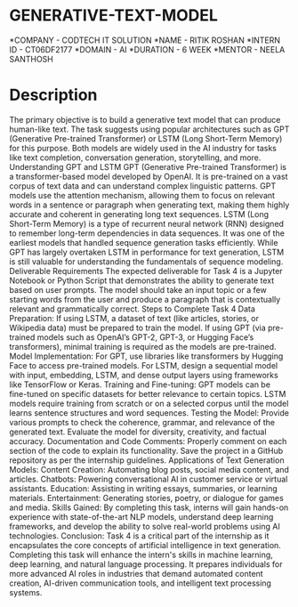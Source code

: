# GENERATIVE-TEXT-MODEL
*COMPANY - CODTECH IT SOLUTION
*NAME - RITIK ROSHAN
*INTERN ID - CT06DF2177
*DOMAIN - AI
*DURATION - 6 WEEK
*MENTOR - NEELA SANTHOSH
# Description
The primary objective is to build a generative text model that can produce human-like text. The task suggests using popular architectures such as GPT (Generative Pre-trained Transformer) or LSTM (Long Short-Term Memory) for this purpose. Both models are widely used in the AI industry for tasks like text completion, conversation generation, storytelling, and more.
Understanding GPT and LSTM
GPT (Generative Pre-trained Transformer) is a transformer-based model developed by OpenAI. It is pre-trained on a vast corpus of text data and can understand complex linguistic patterns. GPT models use the attention mechanism, allowing them to focus on relevant words in a sentence or paragraph when generating text, making them highly accurate and coherent in generating long text sequences.
LSTM (Long Short-Term Memory) is a type of recurrent neural network (RNN) designed to remember long-term dependencies in data sequences. It was one of the earliest models that handled sequence generation tasks efficiently. While GPT has largely overtaken LSTM in performance for text generation, LSTM is still valuable for understanding the fundamentals of sequence modeling.
Deliverable Requirements
The expected deliverable for Task 4 is a Jupyter Notebook or Python Script that demonstrates the ability to generate text based on user prompts. The model should take an input topic or a few starting words from the user and produce a paragraph that is contextually relevant and grammatically correct.
Steps to Complete Task 4
Data Preparation:
If using LSTM, a dataset of text (like articles, stories, or Wikipedia data) must be prepared to train the model.
If using GPT (via pre-trained models such as OpenAI’s GPT-2, GPT-3, or Hugging Face’s transformers), minimal training is required as the models are pre-trained.
Model Implementation:
For GPT, use libraries like transformers by Hugging Face to access pre-trained models.
For LSTM, design a sequential model with input, embedding, LSTM, and dense output layers using frameworks like TensorFlow or Keras.
Training and Fine-tuning:
GPT models can be fine-tuned on specific datasets for better relevance to certain topics.
LSTM models require training from scratch or on a selected corpus until the model learns sentence structures and word sequences.
Testing the Model:
Provide various prompts to check the coherence, grammar, and relevance of the generated text.
Evaluate the model for diversity, creativity, and factual accuracy.
Documentation and Code Comments:
Properly comment on each section of the code to explain its functionality.
Save the project in a GitHub repository as per the internship guidelines.
Applications of Text Generation Models:
Content Creation: Automating blog posts, social media content, and articles.
Chatbots: Powering conversational AI in customer service or virtual assistants.
Education: Assisting in writing essays, summaries, or learning materials.
Entertainment: Generating stories, poetry, or dialogue for games and media.
Skills Gained:
By completing this task, interns will gain hands-on experience with state-of-the-art NLP models, understand deep learning frameworks, and develop the ability to solve real-world problems using AI technologies.
Conclusion:
Task 4 is a critical part of the internship as it encapsulates the core concepts of artificial intelligence in text generation. Completing this task will enhance the intern's skills in machine learning, deep learning, and natural language processing. It prepares individuals for more advanced AI roles in industries that demand automated content creation, AI-driven communication tools, and intelligent text processing systems.

